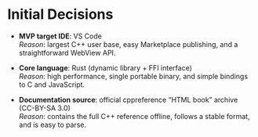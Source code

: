# Initial Decisions

- **MVP target IDE**: VS Code  
  *Reason*: largest C++ user base, easy Marketplace publishing, and a straightforward WebView API.

- **Core language**: Rust (dynamic library + FFI interface)  
  *Reason*: high performance, single portable binary, and simple bindings to C and JavaScript.

- **Documentation source**: official cppreference “HTML book” archive (CC-BY-SA 3.0)  
  *Reason*: contains the full C++ reference offline, follows a stable format, and is easy to parse.
